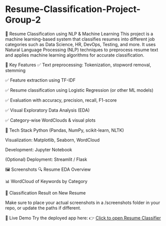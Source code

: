 # Resume-Classification-Project-Group-2

🧠 Resume Classification using NLP & Machine Learning
This project is a machine learning-based system that classifies resumes into different job categories such as Data Science, HR, DevOps, Testing, and more. It uses Natural Language Processing (NLP) techniques to preprocess resume text and applies machine learning algorithms for accurate classification.

📌 Key Features
✅ Text preprocessing: Tokenization, stopword removal, stemming

✅ Feature extraction using TF-IDF

✅ Resume classification using Logistic Regression (or other ML models)

✅ Evaluation with accuracy, precision, recall, F1-score

✅ Visual Exploratory Data Analysis (EDA)

✅ Category-wise WordClouds & visual plots

🧰 Tech Stack
Python (Pandas, NumPy, scikit-learn, NLTK)

Visualization: Matplotlib, Seaborn, WordCloud

Development: Jupyter Notebook

(Optional) Deployment: Streamlit / Flask

🖼️ Screenshots
🔍 Resume EDA Overview

📊 WordCloud of Keywords by Category

🧠 Classification Result on New Resume

Make sure to place your actual screenshots in a /screenshots folder in your repo, or update the paths if different.

🔗 Live Demo
Try the deployed app here:
👉 [Click to open Resume Classifier](http://localhost:8501/) 
